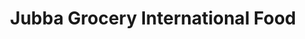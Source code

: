 ---
title: "Jubba Grocery International Food"
url: /amarillo/jubba-grocery-international-food/
shop: Dorfladen
---